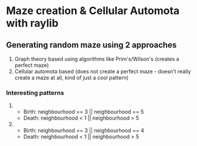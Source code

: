 # Maze creation & Cellular Automota with raylib

## Generating random maze using 2 approaches
1. Graph theory based using algorithms like Prim's/Wilson's (creates a perfect maze)
2. Cellular automota based (does not create a perfect maze - doesn't really create a maze at all, kind of just a cool pattern)


### Interesting patterns
1. 
    - Birth: neighbourhood == 3 || neighbourhood == 5 
    - Death: neighbourhood < 1 || neighbourhood > 5

2.  
    - Birth: neighbourhood == 3 || neighbourhood == 4
    - Death: neighbourhood < 1 || neighbourhood > 5